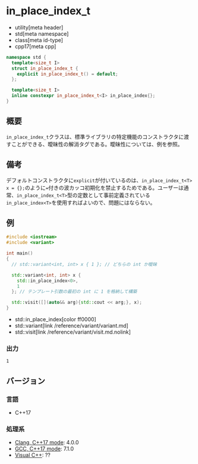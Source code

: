 # in_place_index_t
* utility[meta header]
* std[meta namespace]
* class[meta id-type]
* cpp17[meta cpp]

```cpp
namespace std {
  template<size_t I>
  struct in_place_index_t {
    explicit in_place_index_t() = default;
  };

  template<size_t I>
  inline constexpr in_place_index_t<I> in_place_index{};
}
```

## 概要
`in_place_index_t`クラスは、標準ライブラリの特定機能のコンストラクタに渡すことができる、曖昧性の解消タグである。曖昧性については、例を参照。


## 備考
デフォルトコンストラクタに`explicit`が付いているのは、`in_place_index_t<T> x = {};`のように`=`付きの波カッコ初期化を禁止するためである。ユーザーは通常、`in_place_index_t<T>`型の定数として事前定義されている`in_place_index<T>`を使用すればよいので、問題にはならない。


## 例
```cpp example
#include <iostream>
#include <variant>

int main()
{
  // std::variant<int, int> x { 1 }; // どちらの int か曖昧

  std::variant<int, int> x {
    std::in_place_index<0>,
    1
  }; // テンプレート引数の最初の int に 1 を格納して構築

  std::visit([](auto&& arg){std::cout << arg;}, x);
}
```
* std::in_place_index[color ff0000]
* std::variant[link /reference/variant/variant.md]
* std::visit[link /reference/variant/visit.md.nolink]

### 出力
```
1
```

## バージョン
### 言語
- C++17

### 処理系
- [Clang, C++17 mode](/implementation.md#clang): 4.0.0
- [GCC, C++17 mode](/implementation.md#gcc): 7.1.0
- [Visual C++](/implementation.md#visual_cpp): ??

